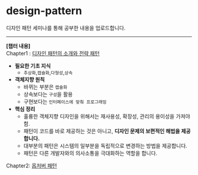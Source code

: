 # design-pattern
디자인 패턴 세미나를 통해 공부한 내용을 업로드합니다. 

-----
__[챕터 내용]__<br>
Chapter1 : [디자인 패턴의 소개와 전략 패턴](https://jinuk.notion.site/Chapter1-424d081881524d1981055a924541f2ce)
- __필요한 기초 지식__
  - `추상화`,`캡슐화`,`다형성`,`상속`
- __객체지향 원칙__
  - 바뀌는 부분은 `캡슐화`
  - 상속보다는 `구성`을 활용
  - 구현보다는 `인터페이스에 맞춰 프로그래밍`
- __핵심 정리__
  - 훌륭한 객체지향 디자인을 위해서는 재사용성, 확장성, 관리의 용이성을 가져야함.
  - 패턴이 코드를 바로 제공하는 것은 아니고, __디자인 문제의 보편적인 해법을 제공합니다.__
  - 대부분의 패턴은 시스템의 일부분을 독립적으로 변경하는 방법을 제공합니다.
  - 패턴은 다른 개발자와의 의사소통을 극대화하는 역할을 합니다.


Chapter2: [옵저버 패턴](https://jinuk.notion.site/Chapter2-bfc65c40d2b943d1a73c0a7c18351459)